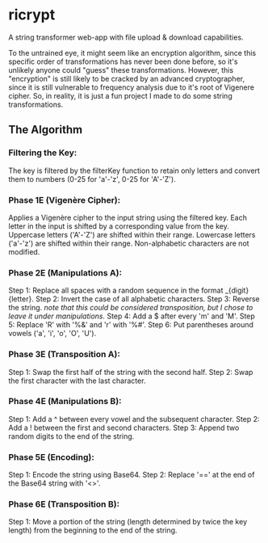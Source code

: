# ricrypt
A string transformer web-app with file upload &amp; download capabilities.

To the untrained eye, it might seem like an encryption algorithm, since this specific order of transformations has never been done before, so it's unlikely anyone could "guess" these transformations. However, this "encryption" is still likely to be cracked by an advanced cryptographer, since it is still vulnerable to frequency analysis due to it's root of Vigenere cipher. So, in reality, it is just a fun project I made to do some string transformations.

## The Algorithm

### Filtering the Key:
The key is filtered by the filterKey function to retain only letters and convert them to numbers (0-25 for 'a'-'z', 0-25 for 'A'-'Z').

### Phase 1E (Vigenère Cipher):
Applies a Vigenère cipher to the input string using the filtered key. Each letter in the input is shifted by a corresponding value from the key.
Uppercase letters ('A'-'Z') are shifted within their range.
Lowercase letters ('a'-'z') are shifted within their range.
Non-alphabetic characters are not modified.

### Phase 2E (Manipulations A):
Step 1: Replace all spaces with a random sequence in the format _{digit}{letter}.
Step 2: Invert the case of all alphabetic characters.
Step 3: Reverse the string. *note that this could be considered transposition, but I chose to leave it under manipulations.*
Step 4: Add a $ after every 'm' and 'M'.
Step 5: Replace 'R' with '%&' and 'r' with '%#'.
Step 6: Put parentheses around vowels ('a', 'i', 'o', 'O', 'U').

### Phase 3E (Transposition A):
Step 1: Swap the first half of the string with the second half.
Step 2: Swap the first character with the last character.

### Phase 4E (Manipulations B):
Step 1: Add a ^ between every vowel and the subsequent character.
Step 2: Add a ! between the first and second characters.
Step 3: Append two random digits to the end of the string.

### Phase 5E (Encoding):
Step 1: Encode the string using Base64.
Step 2: Replace '==' at the end of the Base64 string with '<>'.

### Phase 6E (Transposition B):
Step 1: Move a portion of the string (length determined by twice the key length) from the beginning to the end of the string.
